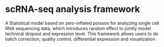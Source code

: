 # scRNA-seq analysis framework

A Statistical model based on zero-inflated poisson for analyzing single cell RNA sequencing data, which introduces random effect to jointly model technical dropout and expression level. This framework allows users to do batch correction, quality control, differential expression and visualization.
